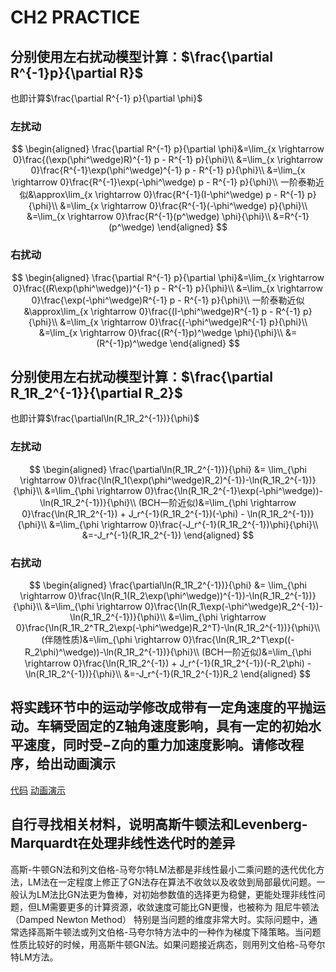 # CH2 PRACTICE

## 分别使用左右扰动模型计算：$\frac{\partial R^{-1}p}{\partial R}$

也即计算$\frac{\partial R^{-1} p}{\partial \phi}$

### 左扰动

$$
\begin{aligned}
\frac{\partial R^{-1} p}{\partial \phi}&=\lim_{x \rightarrow 0}\frac{(\exp(\phi^\wedge)R)^{-1} p - R^{-1} p}{\phi}\\
&=\lim_{x \rightarrow 0}\frac{R^{-1}\exp(\phi^\wedge)^{-1} p - R^{-1} p}{\phi}\\
&=\lim_{x \rightarrow 0}\frac{R^{-1}\exp(-\phi^\wedge) p - R^{-1} p}{\phi}\\
一阶泰勒近似&\approx\lim_{x \rightarrow 0}\frac{R^{-1}(I-\phi^\wedge) p - R^{-1} p}{\phi}\\
&=\lim_{x \rightarrow 0}\frac{R^{-1}(-\phi^\wedge) p}{\phi}\\
&=\lim_{x \rightarrow 0}\frac{R^{-1}(p^\wedge) \phi}{\phi}\\
&=R^{-1}(p^\wedge)
\end{aligned}
$$

### 右扰动

$$
\begin{aligned}
\frac{\partial R^{-1} p}{\partial \phi}&=\lim_{x \rightarrow 0}\frac{(R\exp(\phi^\wedge))^{-1} p - R^{-1} p}{\phi}\\
&=\lim_{x \rightarrow 0}\frac{\exp(-\phi^\wedge)R^{-1} p - R^{-1} p}{\phi}\\
一阶泰勒近似&\approx\lim_{x \rightarrow 0}\frac{(I-\phi^\wedge)R^{-1} p - R^{-1} p}{\phi}\\
&=\lim_{x \rightarrow 0}\frac{(-\phi^\wedge)R^{-1} p}{\phi}\\
&=\lim_{x \rightarrow 0}\frac{(R^{-1}p)^\wedge \phi}{\phi}\\
&=(R^{-1}p)^\wedge
\end{aligned}
$$

## 分别使用左右扰动模型计算：$\frac{\partial R_1R_2^{-1}}{\partial R_2}$

也即计算$\frac{\partial\ln(R_1R_2^{-1})}{\phi}$

### 左扰动

$$
\begin{aligned}
\frac{\partial\ln(R_1R_2^{-1})}{\phi} &= \lim_{\phi \rightarrow 0}\frac{\ln(R_1(\exp(\phi^\wedge)R_2)^{-1})-\ln(R_1R_2^{-1})}{\phi}\\
&=\lim_{\phi \rightarrow 0}\frac{\ln(R_1R_2^{-1}\exp(-\phi^\wedge))-\ln(R_1R_2^{-1})}{\phi}\\
(BCH一阶近似)&=\lim_{\phi \rightarrow 0}\frac{\ln(R_1R_2^{-1}) + J_r^{-1}(R_1R_2^{-1})(-\phi) - \ln(R_1R_2^{-1})}{\phi}\\
&=\lim_{\phi \rightarrow 0}\frac{-J_r^{-1}(R_1R_2^{-1})\phi}{\phi}\\
&=-J_r^{-1}(R_1R_2^{-1})
\end{aligned}
$$

### 右扰动

$$
\begin{aligned}
\frac{\partial\ln(R_1R_2^{-1})}{\phi} &= \lim_{\phi \rightarrow 0}\frac{\ln(R_1(R_2\exp(\phi^\wedge))^{-1})-\ln(R_1R_2^{-1})}{\phi}\\
&=\lim_{\phi \rightarrow 0}\frac{\ln(R_1\exp(-\phi^\wedge)R_2^{-1})-\ln(R_1R_2^{-1})}{\phi}\\
&=\lim_{\phi \rightarrow 0}\frac{\ln(R_1R_2^TR_2\exp(-\phi^\wedge)R_2^T)-\ln(R_1R_2^{-1})}{\phi}\\
(伴随性质)&=\lim_{\phi \rightarrow 0}\frac{\ln(R_1R_2^T\exp((-R_2\phi)^\wedge))-\ln(R_1R_2^{-1})}{\phi}\\
(BCH一阶近似)&=\lim_{\phi \rightarrow 0}\frac{\ln(R_1R_2^{-1}) + J_r^{-1}(R_1R_2^{-1})(-R_2\phi) - \ln(R_1R_2^{-1})}{\phi}\\
&=-J_r^{-1}(R_1R_2^{-1})R_2
\end{aligned}
$$

## 将实践环节中的运动学修改成带有一定角速度的平抛运动。车辆受固定的Z轴角速度影响，具有一定的初始水平速度，同时受−Z向的重力加速度影响。请修改程序，给出动画演示

[代码](motion.cc)
[动画演示](parabola.mp4)

## 自行寻找相关材料，说明高斯牛顿法和Levenberg-Marquardt在处理非线性迭代时的差异

高斯-牛顿GN法和列文伯格-马夸尔特LM法都是非线性最小二乘问题的迭代优化方法，LM法在一定程度上修正了GN法存在算法不收敛以及收敛到局部最优问题。一般认为LM法比GN法更为鲁棒，对初始参数值的选择更为稳健，更能处理非线性问题，但LM需要更多的计算资源，收敛速度可能比GN更慢，也被称为 阻尼牛顿法（Damped Newton Method） 特别是当问题的维度非常大时。实际问题中，通常选择高斯牛顿法或列文伯格-马夸尔特方法中的一种作为梯度下降策略。当问题性质比较好的时候，用高斯牛顿GN法。如果问题接近病态，则用列文伯格-马夸尔特LM方法。
